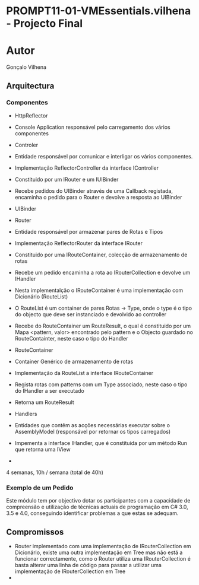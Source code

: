 # PROMPT11-01-VMEssentials.vilhena - Projecto Final #

# Autor #

Gonçalo Vilhena

## Arquitectura ##

### Componentes ###

 * HttpReflector
  * Console Application responsável pelo carregamento dos vários componentes

 * Controler
  * Entidade responsável por comunicar e interligar os vários componentes.
  * Implementação ReflectorController da interface IController
  * Constituido por um IRouter e um IUIBinder
  * Recebe pedidos do UIBinder através de uma Callback registada, encaminha o pedido para o Router e devolve a resposta ao UIBinder

 * UIBinder

 * Router
  * Entidade responsável por armazenar pares de Rotas e Tipos
  * Implementação ReflectorRouter da interface IRouter
  * Constituido por uma IRouteContainer, colecção de armazenamento de rotas
  * Recebe um pedido encaminha a rota ao IRouterCollection e devolve um IHandler
  * Nesta implementalção o IRouteContainer é uma implementação com Dicionário (RouteList)
  * O RouteList é um container de pares Rotas -> Type, onde o type é o tipo do objecto que deve ser instanciado e devolvido ao controller
  * Recebe do RouteContainer um RouteResult, o qual é constituido por um Mapa <pattern, valor> encontrado pelo pattern e o Objecto guardado no RouteContainter, neste caso o tipo do Handler

 * RouteContainer
  * Container Genérico de armazenamento de rotas
  * Implementação da RouteList a interface IRouteContainer
  * Regista rotas com patterns com um Type associado, neste caso o tipo do IHandler a ser executado
  * Retorna um RouteResult

 * Handlers
  * Entidades que contêm as acções necessárias executar sobre o AssemblyModel (responsável por retornar os tipos carregados)
  * Impementa a interface IHandler, que é constituida por um método Run que retorna uma IView
  * 

4 semanas, 10h / semana (total de 40h)
 
### Exemplo de um Pedido ###

Este módulo tem por objectivo dotar os participantes com a capacidade de compreensão e utilização de técnicas actuais de programação em C# 3.0, 3.5 e 4.0, conseguindo identificar problemas a que estas se adequam.

## Compromissos ##

 * Router implementado com uma implementação de IRouterCollection em Dicionário, existe uma outra implementação em Tree mas não está a funcionar correctamente, como o Router utiliza uma IRouterCollection é basta alterar uma linha de código para passar a utilizar uma implementação de IRouterCollection em Tree
 * 


 